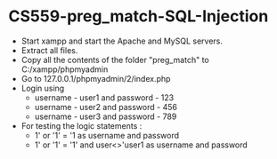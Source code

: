 # CS559-preg_match-SQL-Injection

- Start xampp and start the Apache and MySQL servers.
- Extract all files.
- Copy all the contents of the folder "preg_match" to C:/xampp/phpmyadmin
- Go to 127.0.0.1/phpmyadmin/2/index.php
- Login using
  - username - user1 and password - 123
  - username - user2 and password - 456
  - username - user3 and password - 789
- For testing the logic statements : 
  - 1' or '1' = '1 as username and password
  - 1' or '1' = '1' and user<>'user1 as username and password
